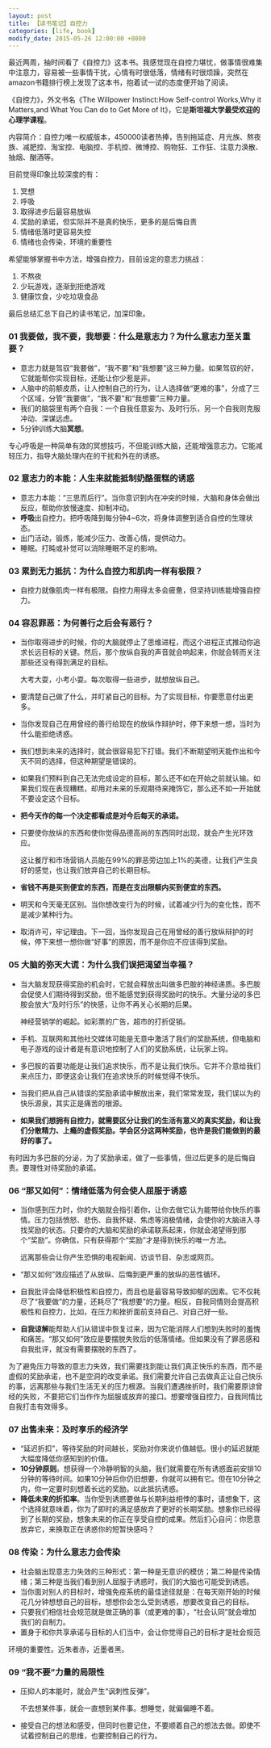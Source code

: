 ```yaml
---
layout: post
title: 【读书笔记】自控力
categories: [life, book]
modify_date: 2015-05-26 12:00:00 +0800
---
```


最近两周，抽时间看了《自控力》这本书。我感觉现在自控力堪忧，做事情很难集中注意力，容易被一些事情干扰，心情有时很低落，情绪有时很烦躁，突然在amazon书籍排行榜上发现了这本书，抱着试一试的态度便开始了阅读。

《自控力》，外文书名《The Willpower Instinct:How Self-control Works,Why it Matters,and What You Can do to Get More of It》，它是**斯坦福大学最受欢迎的心理学课程**。

内容简介：自控力唯一权威版本，450000读者热捧，告别拖延症、月光族、熬夜族、减肥控、淘宝控、电脑控、手机控、微博控、购物狂、工作狂、注意力涣散、抽烟、酗酒等。

目前觉得印象比较深度的有：

1. 冥想
2. 呼吸
3. 取得进步后最容易放纵
4. 奖励的承诺，但实际并不是真的快乐，更多的是后悔自责
5. 情绪低落时更容易失控
6. 情绪也会传染，环境的重要性

希望能够掌握书中方法，增强自控力，目前设定的意志力挑战：

1. 不熬夜
2. 少玩游戏，逐渐到拒绝游戏
3. 健康饮食，少吃垃圾食品

最后总结汇总下自己的读书笔记，加深印象。

### 01 我要做，我不要，我想要：什么是意志力？为什么意志力至关重要？

* 意志力就是驾驭“我要做”，“我不要”和“我想要”这三种力量。如果驾驭的好，它就能帮你实现目标，还能让你少惹是非。
* 人脑中的前额皮质，让人控制自己的行为，让人选择做“更难的事”，分成了三个区域，分管“我要做”，“我不要”和“我想要”三种力量。
* 我们的脑袋里有两个自我：一个自我任意妄为、及时行乐，另一个自我则克服冲动、深谋远虑。
* 5分钟训练大脑**冥想**。

专心呼吸是一种简单有效的冥想技巧，不但能训练大脑，还能增强意志力。它能减轻压力，指导大脑处理内在的干扰和外在的诱惑。

### 02 意志力的本能：人生来就能抵制奶酪蛋糕的诱惑

* 意志力本能：“三思而后行”。当你意识到内在冲突的时候，大脑和身体会做出反应，帮助你放慢速度、抑制冲动。
* **呼吸**出自控力。把呼吸降到每分钟4~6次，将身体调整到适合自控的生理状态。
* 出门活动，锻炼，能减少压力、改善心情，提供动力。
* 睡眠。打盹或补觉可以消除睡眠不足的影响。

### 03 累到无力抵抗：为什么自控力和肌肉一样有极限？

* 自控力就像肌肉一样有极限。自控力用得太多会疲惫，但坚持训练能增强自控力。

### 04 容忍罪恶：为何善行之后会有恶行？

* 当你取得进步的时候，你的大脑就停止了思维进程，而这个进程正式推动你追求长远目标的关键。然后，那个放纵自我的声音就会响起来，你就会转而关注那些还没有得到满足的目标。

	大考大耍，小考小耍。每次取得一些进步，就想放纵自己。

* 要清楚自己做了什么，并盯紧自己的目标。为了实现目标，你要愿意付出更多。
* 当你发现自己在用曾经的善行给现在的放纵作辩护时，停下来想一想，当时为什么能拒绝诱惑。
* 我们想到未来的选择时，就会很容易犯下打错。我们不断期望明天能作出和今天不同的选择，但这种期望是错误的。
* 如果我们预料到自己无法完成设定的目标，那么还不如在开始之前就认输。如果我们现在表现糟糕，却用对未来的乐观期待来掩饰它，那么还不如一开始就不要设定这个目标。
* **把今天作的每一个决定都看成是对今后每天的承诺。**
* 只要使你放纵的东西和使你觉得品德高尚的东西同时出现，就会产生光环效应。

	这让餐厅和市场营销人员能在99%的罪恶旁边加上1%的美德，让我们产生良好的感觉，也让我们放弃自己的长期目标。

* **省钱不再是买到便宜的东西，而是在支出限额内买到便宜的东西。**
* 明天和今天毫无区别。当你想改变行为的时候，试着减少行为的变化性，而不是减少某种行为。
* 取消许可，牢记理由。下一回，当你发现自己在用曾经的善行放纵辩护的时候，停下来想一想你做“好事”的原因，而不是你应不应该得到奖励。

### 05 大脑的弥天大谎：为什么我们误把渴望当幸福？

* 当大脑发现获得奖励的机会时，它就会释放出叫做多巴胺的神经递质。多巴胺会促使人们期待得到奖励，但不能感觉到获得奖励时的快乐。大量分泌的多巴胺会放大“及时行乐”的快感，让你不再关心长期的后果。

	神经营销学的崛起。如彩票的广告，超市的打折促销。

* 手机、互联网和其他社交媒体可能是无意中激活了我们的奖励系统，但电脑和电子游戏的设计者是有意识地控制了人们的奖励系统，让玩家上钩。
* 多巴胺的首要功能是让我们追求快乐，而不是让我们快乐。它并不介意给我们来点压力，即便这会让我们在追求快乐的时候觉得不快乐。
* 当我们把从自己从错误的奖励承诺中解放出来，我们常常发现，我们误以为的快乐源泉，其实正是痛苦的根源。
* **如果我们想拥有自控力，就需要区分让我们的生活有意义的真实奖励，和让我们分散精力、上瘾的虚假奖励。学会区分这两种奖励，也许是我们能做到的最好的事了。**

有时因为多巴胺的分泌，为了奖励承诺，做了一些事情，但过后更多的是后悔自责。要理性对待奖励的承诺。

### 06 “那又如何”：情绪低落为何会使人屈服于诱惑

* 当你感到压力时，你的大脑就会指引着你，让你去做它认为能带给你快乐的事情。压力包括愤怒、悲伤、自我怀疑、焦虑等消极情绪，会使你的大脑进入寻找奖励的状态。只要你的大脑和奖励的承诺联系起来，你就会渴望得到那个“奖励”。你确信，只有获得那个“奖励”才是得到快乐的唯一方法。

	远离那些会让你产生恐惧的电视新闻、访谈节目、杂志或网页。

* “那又如何”效应描述了从放纵、后悔到更严重的放纵的恶性循环。
* 自我批评会降低积极性和自控力，而且也是最容易导致抑郁的因素。它不仅耗尽了“我要做”的力量，还耗尽了“我想要”的力量。相反，自我同情则会提高积极性和自控力，比如，在压力和挫折面前支持自己、对自己好一些。
* **自我谅解**能帮助人们从错误中恢复过来，因为它能消除人们想到失败时的羞愧和痛苦。“那又如何”效应是要摆脱失败后的低落情绪。但如果没有了罪恶感和自我批评，就没有需要摆脱的东西了。

为了避免压力导致的意志力失效，我们需要找到能让我们真正快乐的东西，而不是虚假的奖励承诺，也不是空洞的改变承诺。我们需要允许自己去做真正让自己快乐的事，远离那些与我们生活无关的压力根源。当我们遭遇挫折时，我们需要原谅曾经的失败，不要把它们当作作为屈服或放弃的接口。想要增强自控力，自我同情比自我打击有效得多。

### 07 出售未来：及时享乐的经济学

* “延迟折扣”，等待奖励的时间越长，奖励对你来说价值越低。很小的延迟就能大幅度降低你感知到的价值。
* **10分钟原则**。想获得一个冷静明智的头脑，我们就需要在所有诱惑面前安排10分钟的等待时间。如果10分钟后你仍旧想要，你就可以拥有它。但在10分钟之内，你一定要时刻想着长远的奖励。以此抵抗诱惑。
* **降低未来的折扣率**。当你受到诱惑要做与长期利益相悖的事时，请想象下，这个选择就意味着，你为了即时的满足感放弃了更好的长期奖励。想象你已经得到了长期的奖励，想象未来的你正在享受自控的成果。然后扪心自问：你愿意放弃它，来换取正在诱惑你的短暂快感吗？

### 08 传染：为什么意志力会传染

* 社会脑出现意志力失效的三种形式：第一种是无意识的模仿；第二种是传染情绪；第三种是当我们看到别人屈服于诱惑时，我们的大脑也可能受到诱惑。
* 当你面对别人的目标时，增强免疫系统的最佳途径就是：在每天刚开始的时候花几分钟想想自己的目标，想想你会怎么受到诱惑，想要改变自己的目标。
* 只要我们相信社会规范就是做正确的事（或更难的事），“社会认同”就会增加我们的自制力。
* 置身于和你共享承诺与目标的人们当中，会让你觉得自己的目标才是社会规范

环境的重要性。近朱者赤，近墨者黑。

### 09 “我不要”力量的局限性

* 压抑人的本能时，就会产生“讽刺性反弹”。

	不去想某件事，就会一直想到某件事。想睡觉，就偏偏睡不着。

* 接受自己的想法和感受，但同时也要记住，不要顺着自己的想法去做。即使不试着控制自己的思维，也要控制自己的行为。